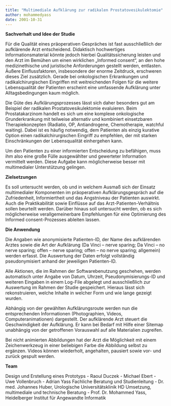 ```yaml
---
title: "Multimediale Aufklärung zur radikalen Prostatovesikulektomie"
author: mohammedyass
date: 2001-10-31
---
```


**Sachverhalt und Idee der Studie**

Für die Qualität eines präoperativen Gespräches ist fast ausschließlich der aufklärende Arzt entscheidend. Didaktisch hochwertiges Informationsmaterial könnte jedoch hierbei Qualitätssicherung leisten und den Arzt im Bemühen um einen wirklichen „Informed consent“, an den hohe medizinethische und juristische Anforderungen gestellt werden, entlasten. Äußere Einflussfaktoren, insbesondere der enorme Zeitdruck, erschweren dieses Ziel zusätzlich. Gerade bei onkologischen Erkrankungen und radikalchirurgischen Eingriffen mit weitreichenden Folgen für die weitere Lebensqualität der Patienten erscheint eine umfassende Aufklärung unter Alltagsbedingungen kaum möglich.

Die Güte des Aufklärungsprozesses lässt sich daher besonders gut am Beispiel der radikalen Prostatovesikulektomie evaluieren. Beim Prostatakarzinom handelt es sich um eine komplexe onkologische Grunderkrankung mit teilweise alternativ und kombiniert einsetzbaren Therapiekonzepten (Radiatio, OP, Antiandrogene, Chemotherapie, watchful waiting). Dabei ist es häufig notwendig, dem Patienten als einzig kurative Option einen radikalchirurgischen Eingriff zu empfehlen, der mit starken Einschränkungen der Lebensqualität einhergehen kann.

Um den Patienten zu einer informierten Entscheidung zu befähigen, muss ihm also eine große Fülle ausgewählter und gewerteter Information vermittelt werden. Diese Aufgabe kann möglicherweise besser mit multimedialer Unterstützung gelingen.

**Zielsetzungen**

Es soll untersucht werden, ob und in welchem Ausmaß sich der Einsatz multimedialer Komponenten im präoperativen Aufklärungsgespräch auf die Zufriedenheit, Informiertheit und das Angstniveau der Patienten auswirkt. Auch die Praktikabilität sowie Einflüsse auf das Arzt-Patienten-Verhältnis sollen beurteilt werden. Darüber hinaus soll untersucht werden, ob es sich möglicherweise verallgemeinerbare Empfehlungen für eine Optimierung des Informed consent-Prozesses ableiten lassen.

**Die Anwendung**

Die Angaben wie anonymisierte Patienten-ID, der Name des aufklärenden Arztes sowie die Art der Aufklärung (Da Vinci – nerve sparing; Da Vinci – no nerve sparing; offen – nerve sparing; offen – no nerve sparing; allgemein) werden erfasst. Die Auswertung der Daten erfolgt vollständig pseudonymisiert anhand der jeweiligen Patienten-ID.

Alle Aktionen, die im Rahmen der Softwarebenutzung geschehen, werden automatisch unter Angabe von Datum, Uhrzeit, Pseudonymisierungs-ID und weiteren Eingaben in einem Log-File abgelegt und ausschließlich zur Auswertung im Rahmen der Studie gespeichert. Hieraus lässt sich rekonstruieren, welche Inhalte in welcher Form und wie lange gezeigt wurden.

Abhängig von der gewählten Aufklärungsroute werden nun die entsprechenden Informationen (Photographien, Videos, Computeranimationen) dargestellt. Der aufklärende Arzt steuert die Geschwindigkeit der Aufklärung. Er kann bei Bedarf mit Hilfe einer Sitemap unabhängig von der getroffenen Vorauswahl auf alle Materialien zugreifen.

Bei nicht animierten Abbildungen hat der Arzt die Möglichkeit mit einem Zeichenwerkzeug in einer beliebigen Farbe die Abbildung selbst zu ergänzen. Videos können wiederholt, angehalten, pausiert sowie vor- und zurück gespult werden.

**Team**

Design und Erstellung eines Prototyps - Raoul Duczek - Michael Ebert - Uwe Vollenbruch - Adrian Yass Fachliche Beratung und Studienleitung - Dr. med. Johannes Huber, Urologische Universitätsklinik HD Umsetzung, multimediale und technische Beratung - Prof. Dr. Mohammed Yass, Heidelberger Institut für Angewandte Informatik
